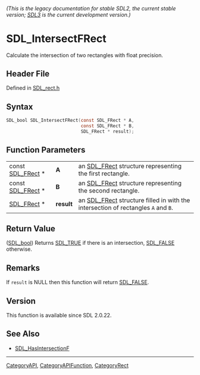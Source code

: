 ###### (This is the legacy documentation for stable SDL2, the current stable version; [SDL3](https://wiki.libsdl.org/SDL3/) is the current development version.)
# SDL_IntersectFRect

Calculate the intersection of two rectangles with float precision.

## Header File

Defined in [SDL_rect.h](https://github.com/libsdl-org/SDL/blob/SDL2/include/SDL_rect.h)

## Syntax

```c
SDL_bool SDL_IntersectFRect(const SDL_FRect * A,
                            const SDL_FRect * B,
                            SDL_FRect * result);
```

## Function Parameters

|                                |            |                                                                                                |
| ------------------------------ | ---------- | ---------------------------------------------------------------------------------------------- |
| const [SDL_FRect](SDL_FRect) * | **A**      | an [SDL_FRect](SDL_FRect) structure representing the first rectangle.                          |
| const [SDL_FRect](SDL_FRect) * | **B**      | an [SDL_FRect](SDL_FRect) structure representing the second rectangle.                         |
| [SDL_FRect](SDL_FRect) *       | **result** | an [SDL_FRect](SDL_FRect) structure filled in with the intersection of rectangles `A` and `B`. |

## Return Value

([SDL_bool](SDL_bool)) Returns [SDL_TRUE](SDL_TRUE) if there is an
intersection, [SDL_FALSE](SDL_FALSE) otherwise.

## Remarks

If `result` is NULL then this function will return [SDL_FALSE](SDL_FALSE).

## Version

This function is available since SDL 2.0.22.

## See Also

- [SDL_HasIntersectionF](SDL_HasIntersectionF)

----
[CategoryAPI](CategoryAPI), [CategoryAPIFunction](CategoryAPIFunction), [CategoryRect](CategoryRect)

